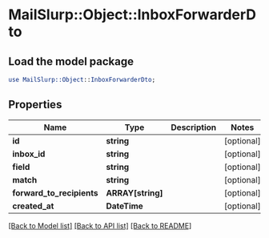 # MailSlurp::Object::InboxForwarderDto

## Load the model package
```perl
use MailSlurp::Object::InboxForwarderDto;
```

## Properties
Name | Type | Description | Notes
------------ | ------------- | ------------- | -------------
**id** | **string** |  | [optional] 
**inbox_id** | **string** |  | [optional] 
**field** | **string** |  | [optional] 
**match** | **string** |  | [optional] 
**forward_to_recipients** | **ARRAY[string]** |  | [optional] 
**created_at** | **DateTime** |  | [optional] 

[[Back to Model list]](../README#documentation-for-models) [[Back to API list]](../README#documentation-for-api-endpoints) [[Back to README]](../README)


